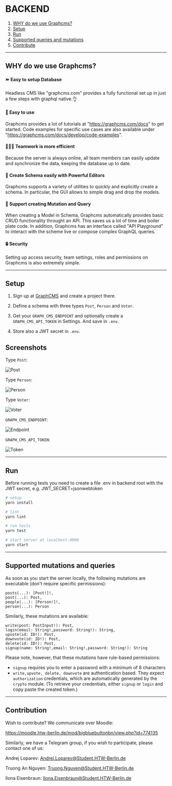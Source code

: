 # BACKEND
1. [WHY do we use Graphcms?](#why-do-we-use-graphcms)
2. [Setup](#setup)
3. [Run](#run)
4. [Supported queries and mutations](#supported-mutations-and-queries)
5. [Contribute]()

<hr/>

## WHY do we use Graphcms?

#### :fast_forward: Easy to setup Database
Headless CMS like "graphcms.com" provides a fully functional set up in just a few steps with graphql native.:ok_hand:

#### :baby: Easy to use
Graphcms provides a lot of tutorials at "https://graphcms.com/docs" to get started. Code examples for specific use cases are also available under "https://graphcms.com/docs/develop/code-examples".

#### :people_holding_hands: Teamwork is more efficient 
Because the server is always online, all team members can easily update and synchronize the data, keeping the database up to date.

#### :muscle: Create Schema easily with Powerful Editors
Graphcms supports a variety of utilities to quickly and explicitly create a schema.  In particular, the GUI allows to simple drag and drop the models.

#### :handshake: Support creating Mutation and Query
When creating a Model in Schema, Graphcms automatically provides basic CRUD functionality throught an API. This saves us a lot of time and boiler plate code. In addition, Graphcms has an interface called "API Playground" to interact with the scheme live or compose complex GraphQL queries.

#### :lock: Security
Setting up access security, team settings, roles and permissions on Graphcms is also extremely simple.

<hr/>

## Setup 

1. Sign up at [GraphCMS](https://graphcms.com/) and create a project there.

2. Define a schema with three types `Post`, `Person` and `Voter`.

3. Get your `GRAPH_CMS_ENDPOINT` and optionally create a `GRAPH_CMS_API_TOKEN` in Settings. And save in `.env`.

4. Store also a JWT secret in `.env`.

## Screenshots

Type `Post`:

![Post](./img/Post.PNG)



Type `Person`:

![Person](./img/Person.PNG)



Type `Voter`:

![Voter](./img/Voter.PNG)



`GRAPH_CMS_ENDPOINT`:

![Endpoint](./img/Endpoint.PNG)



`GRAPH_CMS_API_TOKEN`:

![Token](./img/Token.PNG)

<hr/>

## Run

Before running tests you need to create a file .env in backend root with the JWT secret, e.g. JWT_SECRET=jsonwebtoken

``` bash
# setup
yarn install

# lint
yarn lint

# run tests
yarn test

# start server at localhost:4000
yarn start

```
<hr/>

## Supported mutations and queries
As soon as you start the server locally, the following mutations are executable (don't require specific permissions):

```
posts(...): [Post!]!,
post(...): Post,
people(...): [Person!]!,
person(...): Person
```

Similarly, these mutations are available:

```
write(post: PostInput!): Post,
login(email: String!,password: String!): String,
upvote(id: ID!): Post,
downvote(id: ID!): Post,
delete(id: ID!): Post,
signup(name: String!,email: String!,password: String!): String
```
Please note, however, that these mutations have rule-based permissions:

- `signup` requires you to enter a password with a minimum of 8 characters
- `write,upvote, delete, downvote` are authentication based. They expect `authorization` credentials, which are automatically generated by the `crypto` module. (To retrieve your credentials, either `signup` or `login` and copy paste the created token.)


<hr/>

## Contribution

Wish to contribute?
We communicate over Moodle:

https://moodle.htw-berlin.de/mod/bigbluebuttonbn/view.php?id=774135

Similarly, we have a Telegram group, if you wish to participate, please contact one of us:

Andrej Loparev:
Andrej.Loparev@Student.HTW-Berlin.de

Truong An Nguyen:
Truong.Nguyen@Student.HTW-Berlin.de

Ilona Eisenbraun:
Ilona.Eisenbraun@Student.HTW-Berlin.de
